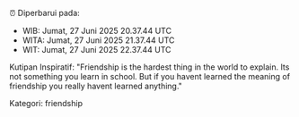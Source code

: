 ⏰ Diperbarui pada:
- WIB: Jumat, 27 Juni 2025 20.37.44 UTC
- WITA: Jumat, 27 Juni 2025 21.37.44 UTC
- WIT: Jumat, 27 Juni 2025 22.37.44 UTC

Kutipan Inspiratif:
"Friendship is the hardest thing in the world to explain. Its not something you learn in school. But if you havent learned the meaning of friendship you really havent learned anything."


Kategori: friendship

